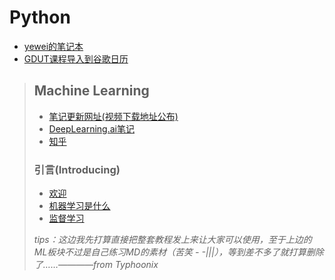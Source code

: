 # Python

* [yewei的笔记本](https://github.com/ywandy/Re_learn_python)
* [GDUT课程导入到谷歌日历](https://github.com/ywandy/GDUT_Lesson_TO_GOOGLE)

>## Machine Learning
>
>- [笔记更新网址(视频下载地址公布)](https://github.com/fengdu78/Coursera-ML-AndrewNg-Notes)
>- [DeepLearning.ai笔记](https://github.com/fengdu78/deeplearning_ai_books)
>- [知乎](https://www.zhihu.com/people/fengdu78/activities)
>
>### 引言(Introducing)
>- [欢迎](ML/ML_welcome.md)
>- [机器学习是什么](ML/ML_What_is_machine_learning.md)
>- [监督学习](ML/ML_Supervised_Learning.md)
>
>_tips：这边我先打算直接把整套教程发上来让大家可以使用，至于上边的ML板块不过是自己练习MD的素材（苦笑 - -|||），等到差不多了就打算删除了……————from Typhoonix_
